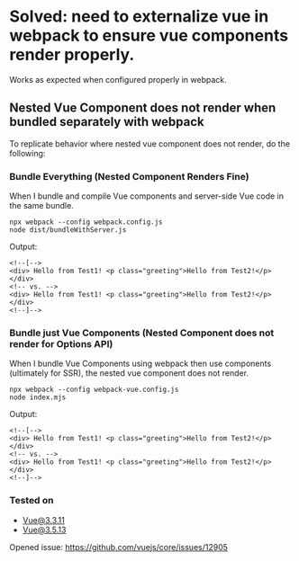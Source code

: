 # Solved: need to externalize vue in webpack to ensure vue components render properly.

Works as expected when configured properly in webpack.



## Nested Vue Component does not render when bundled separately with webpack

To replicate behavior where nested vue component does not render, do the following:

### Bundle Everything (Nested Component Renders Fine)

When I bundle and compile Vue components and server-side Vue code in the same bundle.

```
npx webpack --config webpack.config.js
node dist/bundleWithServer.js
```
Output:
```
<!--[-->
<div> Hello from Test1! <p class="greeting">Hello from Test2!</p></div>
<!-- vs. -->
<div> Hello from Test1! <p class="greeting">Hello from Test2!</p></div>
<!--]-->
```

### Bundle just Vue Components (Nested Component does not render for Options API)

When I bundle Vue Components using webpack then use components (ultimately for SSR),
the nested vue component does not render. 

```
npx webpack --config webpack-vue.config.js
node index.mjs
```

Output:
```
<!--[-->
<div> Hello from Test1! <p class="greeting">Hello from Test2!</p></div>
<!-- vs. -->
<div> Hello from Test1! <p class="greeting">Hello from Test2!</p></div>
<!--]-->
```

### Tested on
* Vue@3.3.11
* Vue@3.5.13

Opened issue: https://github.com/vuejs/core/issues/12905
